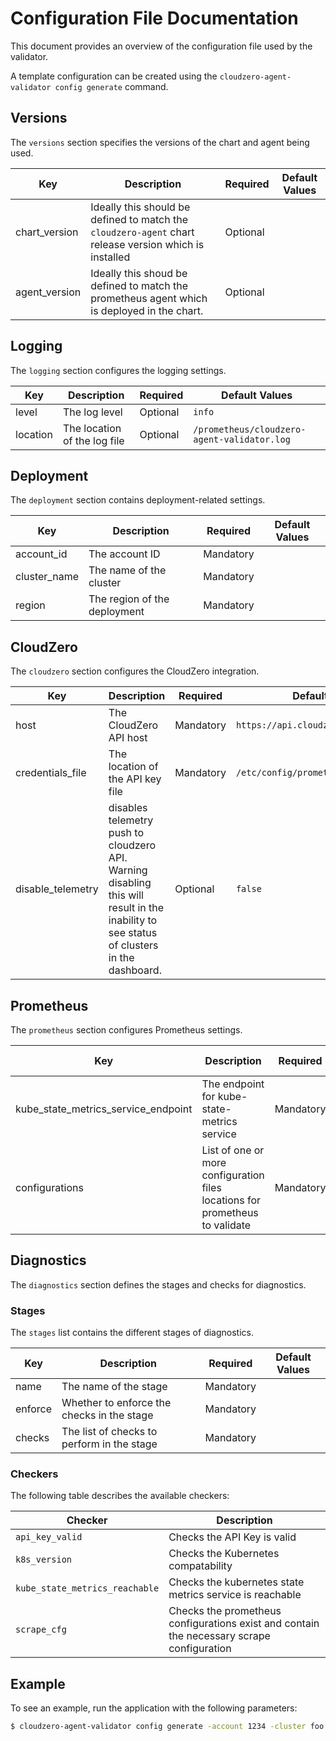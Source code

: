 # Configuration File Documentation

This document provides an overview of the configuration file used by the validator.

A template configuration can be created using the `cloudzero-agent-validator config generate` command.

## Versions

The `versions` section specifies the versions of the chart and agent being used.

| Key           | Description                                                                                            | Required | Default Values |
| ------------- | ------------------------------------------------------------------------------------------------------ | -------- | -------------- |
| chart_version | Ideally this should be defined to match the `cloudzero-agent` chart release version which is installed | Optional |                |
| agent_version | Ideally this shoud be defined to match the prometheus agent which is deployed in the chart.            | Optional |                |

## Logging

The `logging` section configures the logging settings.

| Key      | Description                  | Required | Default Values                              |
| -------- | ---------------------------- | -------- | ------------------------------------------- |
| level    | The log level                | Optional | `info`                                      |
| location | The location of the log file | Optional | `/prometheus/cloudzero-agent-validator.log` |

## Deployment

The `deployment` section contains deployment-related settings.

| Key          | Description                  | Required  | Default Values |
| ------------ | ---------------------------- | --------- | -------------- |
| account_id   | The account ID               | Mandatory |                |
| cluster_name | The name of the cluster      | Mandatory |                |
| region       | The region of the deployment | Mandatory |                |

## CloudZero

The `cloudzero` section configures the CloudZero integration.

| Key               | Description                                                                                                                               | Required  | Default Values                         |
| ----------------- | ----------------------------------------------------------------------------------------------------------------------------------------- | --------- | -------------------------------------- |
| host              | The CloudZero API host                                                                                                                    | Mandatory | `https://api.cloudzero.com`            |
| credentials_file  | The location of the API key file                                                                                                          | Mandatory | `/etc/config/prometheus/secrets/value` |
| disable_telemetry | disables telemetry push to cloudzero API. Warning disabling this will result in the inability to see status of clusters in the dashboard. | Optional  | `false`                                |

## Prometheus

The `prometheus` section configures Prometheus settings.

| Key                                 | Description                                                                  | Required  | Default Values |
| ----------------------------------- | ---------------------------------------------------------------------------- | --------- | -------------- |
| kube_state_metrics_service_endpoint | The endpoint for kube-state-metrics service                                  | Mandatory |                |
| configurations                      | List of one or more configuration files locations for prometheus to validate | Mandatory |                |

## Diagnostics

The `diagnostics` section defines the stages and checks for diagnostics.

### Stages

The `stages` list contains the different stages of diagnostics.

| Key     | Description                                | Required  | Default Values |
| ------- | ------------------------------------------ | --------- | -------------- |
| name    | The name of the stage                      | Mandatory |                |
| enforce | Whether to enforce the checks in the stage | Mandatory |                |
| checks  | The list of checks to perform in the stage | Mandatory |                |

### Checkers

The following table describes the available checkers:

| Checker                        | Description                                                                               |
| ------------------------------ | ----------------------------------------------------------------------------------------- |
| `api_key_valid`                | Checks the API Key is valid                                                               |
| `k8s_version`                  | Checks the Kubernetes compatability                                                       |
| `kube_state_metrics_reachable` | Checks the kubernetes state metrics service is reachable                                  |
| `scrape_cfg`                   | Checks the prometheus configurations exist and contain the necessary scrape configuration |

## Example

To see an example, run the application with the following parameters:

```sh
$ cloudzero-agent-validator config generate -account 1234 -cluster foo -region us-east-1
```

